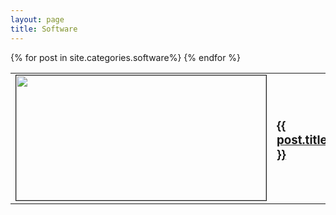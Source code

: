 ```yaml
---
layout: page
title: Software
---
```


<div class="softwares">
	<table>
		{% for post in site.categories.software%}
			<tr>
				<td>
					<a href="{{ post.url }}">
						<img src="{{ post.image }}" height="200" width="400px" border="1px"/>
					</a>
				</td>
				<td>
					<a href="{{ post.url }}">
						<h3>{{ post.title }}</h3>
					</a>
				</td>
			</tr>
		{% endfor %}
	</table>
</div>